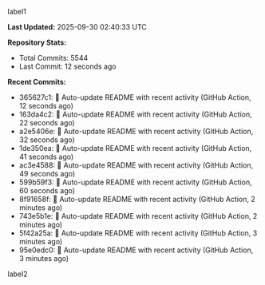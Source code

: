 
label1 
<!-- ACTIVITY_START -->
**Last Updated:** 2025-09-30 02:40:33 UTC

**Repository Stats:**
- Total Commits: 5544
- Last Commit: 12 seconds ago

**Recent Commits:**
- 365627c1: 🤖 Auto-update README with recent activity (GitHub Action, 12 seconds ago)
- 163da4c2: 🤖 Auto-update README with recent activity (GitHub Action, 22 seconds ago)
- a2e5406e: 🤖 Auto-update README with recent activity (GitHub Action, 32 seconds ago)
- 1de350ea: 🤖 Auto-update README with recent activity (GitHub Action, 41 seconds ago)
- ac3e4588: 🤖 Auto-update README with recent activity (GitHub Action, 49 seconds ago)
- 599b59f3: 🤖 Auto-update README with recent activity (GitHub Action, 60 seconds ago)
- 8f91658f: 🤖 Auto-update README with recent activity (GitHub Action, 2 minutes ago)
- 743e5b1e: 🤖 Auto-update README with recent activity (GitHub Action, 2 minutes ago)
- 5f42a25a: 🤖 Auto-update README with recent activity (GitHub Action, 3 minutes ago)
- 95e0edc0: 🤖 Auto-update README with recent activity (GitHub Action, 3 minutes ago)
<!-- ACTIVITY_END -->

label2
